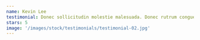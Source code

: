 ```yaml
---
name: Kevin Lee
testimonial: Donec sollicitudin molestie malesuada. Donec rutrum congue leo eget malesuada. Vivamus magna justo, lacinia eget consectetur sed, convallis at tellus.
stars: 5
image: '/images/stock/testimonials/testimonial-02.jpg'
---
```

